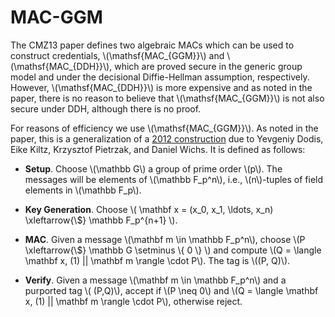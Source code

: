# MAC-GGM

The CMZ13 paper defines two algebraic MACs which can be used to
construct credentials, \\(\\mathsf{MAC\_{GGM}}\\) and
\\(\\mathsf{MAC\_{DDH}}\\), which are proved secure in the generic group
model and under the decisional Diffie-Hellman assumption, respectively.
However, \\(\\mathsf{MAC\_{DDH}}\\) is more expensive and as noted in
the paper, there is no reason to believe that \\(\\mathsf{MAC\_{GGM}}\\)
is not also secure under DDH, although there is no proof.  

For reasons of efficiency we use \\(\\mathsf{MAC\_{GGM}}\\).  As noted
in the paper, this is a generalization of a [2012
construction][mac_revisited] due to Yevgeniy Dodis, Eike Kiltz,
Krzysztof Pietrzak, and Daniel Wichs.  It is defined as follows:

* **Setup**.  Choose \\(\mathbb G\\) a group of prime order \\(p\\).
  The messages will be elements of \\(\\mathbb
  F\_p^n\\), i.e., \\(n\\)-tuples of field elements in \\(\\mathbb F_p\\).

* **Key Generation**. Choose
  \\( \mathbf x = (x\_0, x\_1, \ldots, x\_n) \xleftarrow{\\$} \mathbb F\_p^{n+1}
  \\).

* **MAC**.  Given a message \\(\mathbf m \in \mathbb F\_p^n\\), choose
  \\(P \xleftarrow{\\$} \mathbb G \setminus \\{ 0 \\} \\) and compute 
  \\(Q = \langle \mathbf x, (1) || \mathbf m \rangle \cdot P\\).  The
  tag is \\((P, Q)\\).
 
* **Verify**.  Given a message \\(\mathbf m \in \mathbb F\_p^n\\) and a
  purported tag \\( (P,Q)\\), accept if \\(P \neq 0\\) and
  \\(Q = \langle \mathbf x, (1) || \mathbf m \rangle \cdot P\\),
  otherwise reject.

[mac_revisited]: https://eprint.iacr.org/2012/059

